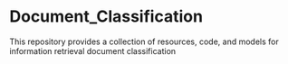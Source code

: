 # Document_Classification
 This repository provides a collection of resources, code, and models for information retrieval document classification
